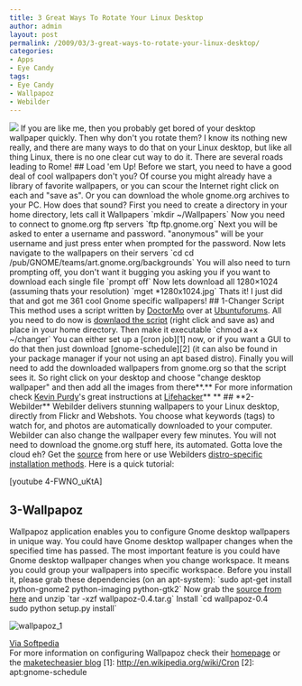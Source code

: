 ```yaml
---
title: 3 Great Ways To Rotate Your Linux Desktop
author: admin
layout: post
permalink: /2009/03/3-great-ways-to-rotate-your-linux-desktop/
categories:
- Apps
- Eye Candy
tags:
- Eye Candy
- Wallpapoz
- Webilder
---
```


![](http://farm4.static.flickr.com/3238/2315969972_f24a8d869e.jpg?v=0)
If you are like me, then you probably get bored of your desktop wallpaper quickly. Then why don't you rotate them? I know its nothing new really, and there are many ways to do that on your Linux desktop, but like all thing Linux, there is no one clear cut way to do it. There are several roads leading to Rome!
\#\# Load 'em Up!
Before we start, you need to have a good deal of cool wallpapers don't you? Of course you might already have a library of favorite wallpapers, or you can scour the Internet right click on each and "save as". Or you can download the whole gnome.org archives to your PC. How does that sound?
First you need to create a directory in your home directory, lets call it Wallpapers 
\`mkdir ~/Wallpapers\`
Now you need to connect to gnome.org ftp servers 
\`ftp ftp.gnome.org\` 
Next you will be asked to enter a username and password. "anonymous" will be your username and just press enter when prompted for the password. 
Now lets navigate to the wallpapers on their servers 
\`cd cd /pub/GNOME/teams/art.gnome.org/backgrounds\` 
You will also need to turn prompting off, you don't want it bugging you asking you if you want to download each single file 
\`prompt off\` 
Now lets download all 1280×1024 (assuming thats your resolution) 
\`mget \*1280x1024.jpg\` 
Thats it! I just did that and got me 361 cool Gnome specific wallpapers!
\#\# 1-Changer Script
This method uses a script written by [DoctorMo](http://ubuntuforums.org/member.php?u=37520) over at [Ubuntuforums](http://www.ubuntuforums.org). All you need to do now is [downlaod the script](/blog/wp-content/uploads/changer) (right click and save as) and place in your home directory. Then make it executable 
\`chmod a+x ~/changer\`
You can either set up a \[cron job\]\[1\] now, or if you want a GUI to do that then just download \[gnome-schedule\]\[2\] (it can also be found in your package manager if your not using an apt based distro). Finally you will need to add the downloaded wallpapers from gnome.org so that the script sees it. So right click on your desktop and choose "change desktop wallpaper" and then add all the images from there\*\*.\*\*
For more information check [Kevin Purdy](http://lifehacker.com/people/Therevan/posts/)'s great instructions at [Lifehacker](http://lifehacker.com/400505/rotate-desktop-backgrounds-in-ubuntu)\*\* 
\*\*
\#\# \*\*2-Webilder\*\*
Webilder delivers stunning wallpapers to your Linux desktop, directly from Flickr and Webshots. You choose what keywords (tags) to watch for, and photos are automatically downloaded to your computer. Webilder can also change the wallpaper every few minutes. You will not need to download the gnome.org stuff here, its automated. Gotta love the cloud eh?
Get the [source](http://www.webilder.org/static/downloads/Webilder-0.6.3.tar.gz) from here or use Webilders [distro-specific installation methods](http://www.webilder.org/download.html). Here is a quick tutorial:[  
](http://www.webilder.org/download.html)

\[youtube 4-FWNO\_uKtA\]

## 3-Wallpapoz
Wallpapoz application enables you to configure Gnome desktop wallpapers in unique way. You could have Gnome desktop wallpaper changes when the specified time has passed. The most important feature is you could have Gnome desktop wallpaper changes when you change workspace. It means you could group your wallpapers into specific workspace.
Before you install it, please grab these dependencies (on an apt-system): 
\`sudo apt-get install python-gnome2 python-imaging python-gtk2\`
Now grab the [source from here](http://wallpapoz.akbarhome.com/download.html) and unzip 
\`tar -xzf wallpapoz-0.4.tar.g\` 
Install 
\`cd wallpapoz-0.4  
sudo python setup.py install\`

![wallpapoz_1](http://192.168.1.33/blog2/wp-content/uploads/2009/03/wallpapoz_1.png)

[Via Softpedia](http://linux.softpedia.com/progScreenshots/Wallpapoz-Screenshot-8113.html)  
For more information on configuring Wallpapoz check their [homepage](http://wallpapoz.akbarhome.com/) or the [maketecheasier blog](http://maketecheasier.com/ubuntu-how-to-change-wallpaper-easily-with-wallpapoz/2008/02/29)
\[1\]: http://en.wikipedia.org/wiki/Cron
\[2\]: apt:gnome-schedule